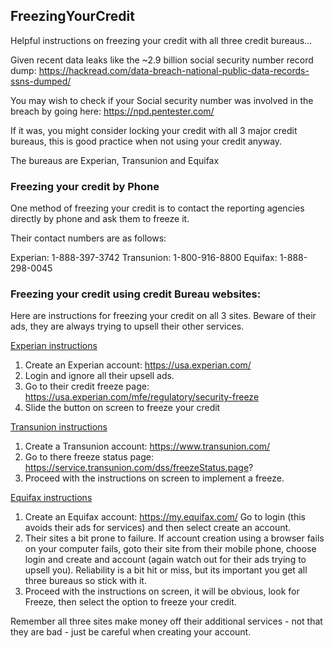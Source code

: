 ## FreezingYourCredit
Helpful instructions on freezing your credit with all three credit bureaus...

Given recent data leaks like the ~2.9 billion social security number record dump:
https://hackread.com/data-breach-national-public-data-records-ssns-dumped/

You may wish to check if your Social security number was involved in the breach by going here: https://npd.pentester.com/ 

If it was, you might consider locking your credit with all 3 major credit bureaus, this is good practice when not using your credit anyway.

The bureaus are Experian, Transunion and Equifax

### Freezing your credit by Phone

One method of freezing your credit is to contact the reporting agencies directly by phone and ask them to freeze it.

Their contact numbers are as follows:

Experian:  1-888-397-3742
Transunion: 1-800-916-8800
Equifax: 1-888-298-0045

### Freezing your credit using credit Bureau websites:

Here are instructions for freezing your credit on all 3 sites. Beware of their ads, they are always trying to upsell their other services.

<ins> Experian instructions </ins>

1. Create an Experian account: https://usa.experian.com/
2. Login and ignore all their upsell ads.
3. Go to their credit freeze page:  https://usa.experian.com/mfe/regulatory/security-freeze
4. Slide the button on screen to freeze your credit

<ins> Transunion instructions </ins>

1. Create a Transunion account: https://www.transunion.com/
2. Go to there freeze status page: https://service.transunion.com/dss/freezeStatus.page?
3. Proceed with the instructions on screen to implement a freeze.

<ins> Equifax instructions </ins>

1. Create an Equifax account: https://my.equifax.com/ Go to login (this avoids their ads for services) and then select create an account.
2. Their sites a bit prone to failure. If account creation using a browser fails on your computer fails, goto their site from their mobile phone, choose login and create and account (again watch out for their ads trying to upsell you). Reliability is a bit hit or miss, but its important you get all three bureaus so stick with it.
3. Proceed with the instructions on screen, it will be obvious, look for Freeze, then select the option to freeze your credit.

Remember all three sites make money off their additional services - not that they are bad - just be careful when creating your account.

